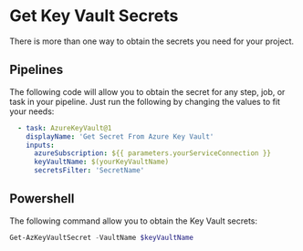 # Get Key Vault Secrets

There is more than one way to obtain the secrets you need for your project.

## Pipelines

The following code will allow you to obtain the secret for any step, job, or task in your pipeline.
Just run the following by changing the values to fit your needs:

```yaml
  - task: AzureKeyVault@1
    displayName: 'Get Secret From Azure Key Vault'
    inputs:
      azureSubscription: ${{ parameters.yourServiceConnection }}
      keyVaultName: $(yourKeyVaultName)
      secretsFilter: 'SecretName'
```

## Powershell
The following command allow you to obtain the Key Vault secrets:
```powershell
Get-AzKeyVaultSecret -VaultName $keyVaultName
```